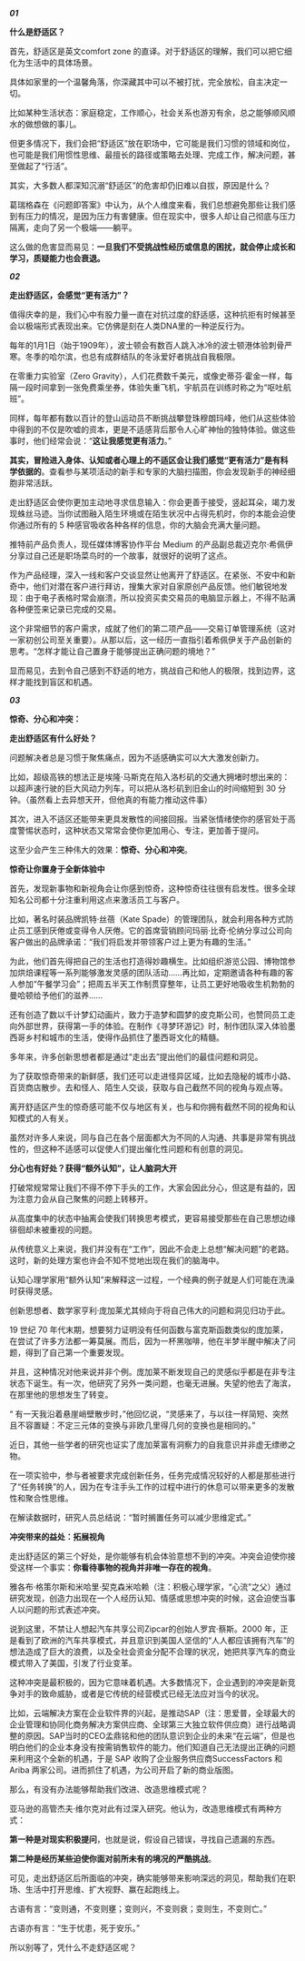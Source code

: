 
_**01**_

**什么是舒适区？**

首先，舒适区是英文comfort zone 的直译。对于舒适区的理解，我们可以把它细化为生活中的具体场景。

具体如家里的一个温馨角落，你深藏其中可以不被打扰，完全放松，自主决定一切。

比如某种生活状态：家庭稳定，工作顺心，社会关系也游刃有余，总之能够顺风顺水的做想做的事儿。

但更多情况下，我们会把“舒适区”放在职场中，它可能是我们习惯的领域和岗位，也可能是我们用惯性思维、最擅长的路径或策略去处理、完成工作，解决问题，甚至做起了“行活”。

其实，大多数人都深知沉溺“舒适区”的危害却仍旧难以自拔，原因是什么？

葛瑞格森在《问题即答案》中认为，从个人维度来看，我们总想避免那些让我们感到有压力的情况，是因为压力有害健康。但在现实中，很多人却让自己彻底与压力隔离，走向了另一个极端——躺平。

这么做的危害显而易见：**一旦我们不受挑战性经历或信息的困扰，就会停止成长和学习，质疑能力也会衰退。**

_**02**_

**走出舒适区，会感觉“更有活力”？**

值得庆幸的是，我们心中有股力量一直在对抗过度的舒适感，这种抗拒有时候甚至会以极端形式表现出来。它仿佛是刻在人类DNA里的一种逆反行为。

每年的1月1日（始于1909年），波士顿会有数百人跳入冰冷的波士顿港体验刺骨严寒。冬季的哈尔滨，也总有成群结队的冬泳爱好者挑战自我极限。

在零重力实验室（Zero Gravity），人们花费数千美元，或像史蒂芬·霍金一样，每隔一段时间拿到一张免费乘坐券，体验失重飞机，宇航员在训练时称之为“呕吐航班”。

同样，每年都有数以百计的登山运动员不断挑战攀登珠穆朗玛峰，他们从这些体验中得到的不仅是吹嘘的资本，更是不适感背后那令人心旷神怡的独特体验。做这些事时，他们经常会说：“**这让我感觉更有活力**。”

**其实，冒险进入身体、认知或者心理上的不适区会让我们感觉“更有活力”是有科学依据的**。查看参与某项活动的新手和专家的大脑扫描图，你会发现新手的神经细胞非常活跃。

走出舒适区会使你更加主动地寻求信息输入：你会更善于接受，竖起耳朵，竭力发现蛛丝马迹。当你试图融入陌生环境或在陌生状况中占得先机时，你的本能会迫使你通过所有的 5 种感官吸收各种各样的信息，你的大脑会充满大量问题。

推特前产品负责人，现任媒体博客协作平台 Medium 的产品副总裁迈克尔·希佩伊分享过自己还是职场菜鸟时的一个故事，就很好的说明了这点。

作为产品经理，深入一线和客户交谈显然让他离开了舒适区。在紧张、不安中和新奇中，他们对潜在客户进行拜访，搜集大家对自家原创产品反馈。他们敏锐地发现：由于电子表格时常会崩溃，所以投资买卖交易员的电脑显示器上，不得不贴满各种便签来记录已完成的交易。

这个非常细节的客户需求，成就了他们的第二项产品——交易订单管理系统（这对一家初创公司至关重要）。从那以后，这一经历一直指引着希佩伊关于产品创新的思考。“怎样才能让自己置身于能够提出正确问题的境地？”

显而易见，去到令自己感到不舒适的地方，挑战自己和他人的极限，找到边界，这样才能找到盲区和机遇。

_**03**_

**惊奇、分心和冲突：**

**走出舒适区有什么好处？**

问题解决者总是习惯于聚焦痛点，因为不适感确实可以大大激发创新力。

比如，超级高铁的想法正是埃隆·马斯克在陷入洛杉矶的交通大拥堵时想出来的：以超声速行驶的巨大风动力列车，可以把从洛杉矶到旧金山的时间缩短到 30 分钟。（虽然看上去异想天开，但他真的有能力推动这件事）

其次，进入不适区还能带来更具发散性的间接回报。当紧张情绪使你的感官处于高度警惕状态时，这种状态又常常会使你更加用心、专注，更加善于提问。

这至少会产生三种伟大的效果：**惊奇、分心和冲突**。

**惊奇让你置身于全新体验中**

首先，发现新事物和新视角会让你感到惊奇，这种惊奇往往很有启发性。很多全球知名公司都十分注重利用这点来激活员工与客户。

比如，著名时装品牌凯特·丝蓓（Kate Spade）的管理团队，就会利用各种方式防止员工感到厌倦或变得令人厌倦。它的首席营销顾问玛丽·比奇·伦纳分享过公司向客户做出的品牌承诺：“我们将启发并带领客户过上更为有趣的生活。”

为此，他们首先得把自己的生活也打造得妙趣横生。比如组织游览公园、博物馆参加烘焙课程等一系列能够激发灵感的团队活动……再比如，定期邀请各种有趣的客人参加“午餐学习会”；把周五半天工作制贯穿整年，让员工更好地吸收生机勃勃的曼哈顿给予他们的滋养……

还有创造了数以千计梦幻动画片，致力于造梦和圆梦的皮克斯公司，也赞同员工走向外部世界，获得第一手的体验。在制作《寻梦环游记》时，制作团队深入体验墨西哥乡村和城市的生活，使得作品抓住了墨西哥文化的精髓。

多年来，许多创新思想者都是通过“走出去”提出他们的最佳问题和洞见。

为了获取惊奇带来的新鲜感，我们还可以走进怪异区域，比如去隐秘的城市小路、百货商店散步。去和怪人、陌生人交谈，获取与自己截然不同的视角与观点等。

离开舒适区产生的惊奇感可能不仅与地区有关，也与和你拥有截然不同的视角和认知模式的人有关。

虽然对许多人来说，同与自己在各个层面都大为不同的人沟通、共事是非常有挑战性的，但这种不适感可以促使人们提出催化性问题和有创意的洞见。

**分心也有好处？获得“额外认知”，让人脑洞大开**

打破常规常常让我们不得不停下手头的工作，大家会因此分心，但这是有益的，因为注意力会从自己聚焦的问题上转移开。

从高度集中的状态中抽离会使我们转换思考模式，更容易接受那些在自己思想边缘徘徊却未被重视的问题。

从传统意义上来说，我们并没有在“工作”，因此不会走上总想“解决问题”的老路。这时，新的处理方案也许会不知不觉地出现在我们的脑海中。

认知心理学家用“额外认知”来解释这一过程，一个经典的例子就是人们可能在洗澡时获得灵感。

创新思想者、数学家亨利·庞加莱尤其倾向于将自己伟大的问题和洞见归功于此。

19 世纪 70 年代末期，想要努力证明没有任何函数与富克斯函数类似的庞加莱，在尝试了许多方法都一筹莫展。而后，因为一杯黑咖啡，他在半梦半醒中解决了问题，得到了自己第一个重要发现。

并且，这种情况对他来说并非个例。庞加莱不断发现自己的灵感似乎都是在非专注状态下诞生。有一次，他研究了另外一类问题，也毫无进展。失望的他去了海滨，在那里他的思想发生了转变。

“ 有一天我沿着悬崖峭壁散步时，”他回忆说，“灵感来了，与以往一样简短、突然且不容置疑：不定三元体的变换与非欧几里得几何的变换也是相同的。”

近日，其他一些学者的研究也证实了庞加莱富有洞察力的自我意识并非虚无缥缈之物。

在一项实验中，参与者被要求完成创新任务，任务完成情况较好的人都是那些进行了“任务转换”的人，因为在专注手头工作的过程中进行的休息可以带来更多的发散性和聚合性思维。

在解读数据时，研究人员总结说：“暂时搁置任务可以减少思维定式。”

**冲突带来的益处：拓展视角**

走出舒适区的第三个好处，是你能够有机会体验意想不到的冲突。冲突会迫使你接受这样一个事实：**你看待事物的视角并非唯一存在的视角**。

雅各布·格策尔斯和米哈里·契克森米哈赖（注：积极心理学家，“心流”之父）通过研究发现，创造力出现在一个人经历认知、情感或思想冲突的时候，这会迫使当事人以问题的形式表述冲突。

说到这里，不禁让人想起汽车共享公司Zipcar的创始人罗宾·蔡斯。2000 年，正是看到了欧洲的汽车共享模式，并且意识到美国人坚信的“人人都应该拥有汽车”的想法造成了巨大的浪费，以及全社会资金分配不合理的状况，她把共享汽车的商业模式带入了美国，引发了行业变革。

这种冲突是最积极的，因为它意味着机遇。大多数情况下，企业遇到的冲突是新竞争对手的致命威胁，或者是它传统的经营模式已经无法应对当今的状况。

比如，云端解决方案在企业软件界的兴起，是推动SAP（注：思爱普，全球最大的企业管理和协同化商务解决方案供应商、全球第三大独立软件供应商）进行战略调整的原因。SAP当时的CEO孟鼎铭和他的团队意识到企业的未来“在云端”，但是也明白他们的企业本身没有按需销售软件的能力。他们知道自己无法提出正确的问题来利用这个全新的机遇，于是 SAP 收购了企业服务供应商SuccessFactors 和 Ariba 两家公司。进而抓住了机遇，为公司开启了新的商业版图。

那么，有没有办法能够帮助我们改进、改造思维模式呢？

亚马逊的高管杰夫·维尔克对此有过深入研究。他认为，改造思维模式有两种方式：

**第一种是对现实积极提问**，也就是说，假设自己错误，寻找自己遗漏的东西。

**第二种是经历某些迫使你面对前所未有的境况的严酷挑战**。

可见，走出舒适区后所面临的冲突，确实能够带来影响深远的洞见，帮助我们在职场、生活中打开思维、扩大视野、赢在起跑线上。

古语有言：“变则通，不变则壅；变则兴，不变则衰；变则生，不变则亡。”

古语亦有言：“生于忧患，死于安乐。”

所以别等了，凭什么不走舒适区呢？
